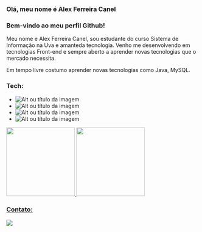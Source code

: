 ### Olá, meu nome é Alex Ferreira Canel

### Bem-vindo ao meu perfil Github!

Meu nome e Alex Ferreira Canel, sou estudante do curso Sistema de Informação na Uva e amanteda tecnologia. Venho me desenvolvendo em tecnologias Front-end e sempre aberto a aprender novas tecnologias que o mercado necessita.

Em tempo livre costumo aprender novas tecnologias como Java, MySQL.

### Tech:

* ![Alt ou título da imagem](https://camo.githubusercontent.com/0c3a16a22ae058cfe38a06dc9ea16404cf006409262f547c9ccfa3ec8b30f71e/68747470733a2f2f696d672e736869656c64732e696f2f62616467652f2d48544d4c352d4533344632363f7374796c653d666c61742d737175617265266c6f676f3d68746d6c35266c6f676f436f6c6f723d7768697465) 
* ![Alt ou título da imagem](https://camo.githubusercontent.com/0cf2fdbf61924c982af4f53c68476d1c5538f1bdce7f5ea0781c1ba0653d3ce4/68747470733a2f2f696d672e736869656c64732e696f2f62616467652f2d435353332d3534394644453f7374796c653d666c61742d737175617265266c6f676f3d63737333266c6f676f436f6c6f723d7768697465) 
* ![Alt ou título da imagem](https://camo.githubusercontent.com/148783fad0b4f453e725a2f29dfc35a1b2875669839aec46c39b240fa8873652/68747470733a2f2f696d672e736869656c64732e696f2f62616467652f2d4a6176615363726970742d4637423933453f7374796c653d666c61742d737175617265266c6f676f3d6a617661736372697074266c6f676f436f6c6f723d666666)
* ![Alt ou título da imagem](https://camo.githubusercontent.com/561f3d4fd727fcca82984c91a65eca069ff34a435072158f6947c4ca52370eae/68747470733a2f2f696d672e736869656c64732e696f2f62616467652f2d4769742d4630353033323f7374796c653d666c61742d737175617265266c6f676f3d676974266c6f676f436f6c6f723d7768697465)

<div>
  <a href="https://github.com/AlexCanel">
  <img height="180em" src="https://github-readme-stats.vercel.app/api/top-langs/?username=AlexCanel&layout=compact&langs_count=7&theme=dracula"/>
  <img height="180em" src="https://github-readme-stats.vercel.app/api?username=AlexCanel&show_icons=true&theme=dracula&include_all_commits=true&count_private=true"/>
</div>

### Contato:

[![](https://camo.githubusercontent.com/1dddc2f34b6642d30ad9b7f6ae16a5432eb96bc0b05eaf1b695644c0b65c8055/68747470733a2f2f696d672e736869656c64732e696f2f62616467652f2d4c696e6b6564496e2d626c75653f7374796c653d666c61742d737175617265266c6f676f3d4c696e6b6564696e266c6f676f436f6c6f723d7768697465266c696e6b3d68747470733a2f2f7777772e6c696e6b6564696e2e636f6d2f696e2f6d6172636f732d6a657375733237312f)](https://www.linkedin.com/in/alex-ferreira-canel-1551ba1a6/)


